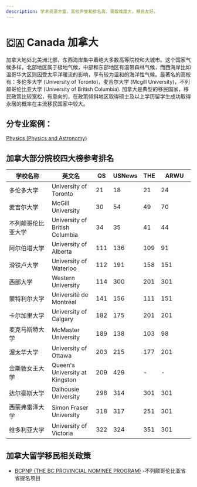 ```yaml
---
description: 学术资源丰富，高校声誉和排名高，录取难度大，移民友好。
---
```


# 🇨🇦 Canada 加拿大

加拿大地处北美洲北部，东西海岸集中着绝大多数高等院校和大城市。这个国家气候多样，北部地区属于极地气候，中部和东部地区有温带森林气候，而西海岸比如温哥华大区则因受太平洋暖流的影响，享有较为温和的海洋性气候。最著名的高校有：多伦多大学 (University of Toronto)，麦吉尔大学 (Mcgill University)，不列颠哥伦比亚大学 (University of British Columbia). 加拿大是典型的移民国家，移民政策比较宽松，有意向的，在政策倾斜地区取得硕士及以上学历留学生成功取得永居的概率在主流移民国家中较大。

## 分专业案例：

[Physics (Physics and Astronomy)](physics-and-astronomy-ca.md)

## 加拿大部分院校四大榜参考排名

<table><thead><tr><th width="196">学校名称</th><th width="136">英文名</th><th>QS</th><th>USNews</th><th>THE</th><th width="99">ARWU</th></tr></thead><tbody><tr><td>多伦多大学</td><td>University of Toronto</td><td>21</td><td>18</td><td>21</td><td>24</td></tr><tr><td>麦吉尔大学</td><td>McGill University</td><td>30</td><td>54</td><td>49</td><td>70</td></tr><tr><td>不列颠哥伦比亚大学</td><td>University of British Columbia</td><td>34</td><td>35</td><td>41</td><td>44</td></tr><tr><td>阿尔伯塔大学</td><td>University of Alberta</td><td>111</td><td>136</td><td>109</td><td>91</td></tr><tr><td>滑铁卢大学</td><td>University of Waterloo</td><td>112</td><td>191</td><td>158</td><td>151</td></tr><tr><td>西部大学</td><td>Western University</td><td>114</td><td>300</td><td>201</td><td>301</td></tr><tr><td>蒙特利尔大学</td><td>Université de Montréal</td><td>141</td><td>156</td><td>111</td><td>151</td></tr><tr><td>卡尔加里大学</td><td>University of Calgary</td><td>182</td><td>175</td><td>201</td><td>201</td></tr><tr><td>麦克马斯特大学</td><td>McMaster University</td><td>189</td><td>138</td><td>103</td><td>98</td></tr><tr><td>渥太华大学</td><td>University of Ottawa</td><td>203</td><td>215</td><td>177</td><td>201</td></tr><tr><td>金斯敦女王大学</td><td>Queen's University at Kingston</td><td>209</td><td>429</td><td>-</td><td>-</td></tr><tr><td>达尔豪斯大学</td><td>Dalhousie University</td><td>298</td><td>314</td><td>301</td><td>301</td></tr><tr><td>西蒙弗雷泽大学</td><td>Simon Fraser University</td><td>318</td><td>317</td><td>251</td><td>301</td></tr><tr><td>维多利亚大学</td><td>University of Victoria</td><td>322</td><td>324</td><td>351</td><td>301</td></tr></tbody></table>

## 加拿大留学移民相关政策

* [BCPNP (THE BC PROVINCIAL NOMINEE PROGRAM](https://www.welcomebc.ca/Immigrate-to-B-C/About-The-BC-PNP)[)](https://www.welcomebc.ca/Immigrate-to-B-C/About-The-BC-PNP) -不列颠哥伦比亚省省提名项目





















##

&#x20;
